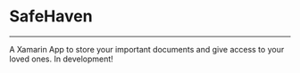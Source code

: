 # SafeHaven
-------
A Xamarin App to store your important documents and give access to your loved ones.
In development!

